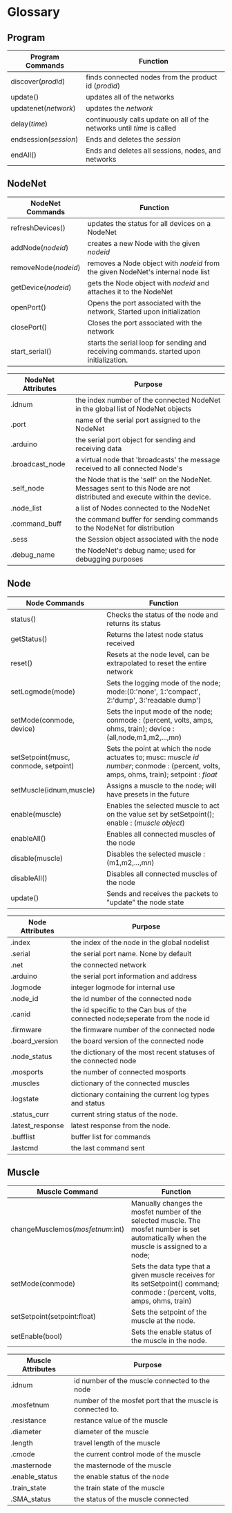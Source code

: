 
# Glossary

## Program

| **Program Commands**  | **Function**                                                            |
| --------------------- | ----------------------------------------------------------------------- |
| discover(*prodid*)    | finds connected nodes from the product id (*prodid*)                    |
| update()              | updates all of the networks                                             |
| updatenet(*network*)  | updates the *network*                                                   |
| delay(*time*)         | continuously calls update on all of the networks until *time* is called |
| endsession(*session*) | Ends and deletes the *session*                                          |
| endAll()              | Ends and deletes all sessions, nodes, and networks                      |

## NodeNet

| **NodeNet Commands** | **Function**                                                                            |
| -------------------- | --------------------------------------------------------------------------------------- |
| refreshDevices()     | updates the status for all devices on a NodeNet                                         |
| addNode(*nodeid*)    | creates a new Node with the given *nodeid*                                              |
| removeNode(*nodeid*) | removes a Node object with *nodeid* from the given NodeNet's internal node list         |
| getDevice(*nodeid*)  | gets the Node object with *nodeid* and attaches it to the NodeNet                       |
| openPort()           | Opens the port associated with the network, Started upon initialization                 |
| closePort()          | Closes the port associated with the network                                             |
| start_serial()       | starts the serial loop for sending and receiving commands. started upon initialization. |

| **NodeNet Attributes** | **Purpose**                                                                                                               |
| ---------------------- | ------------------------------------------------------------------------------------------------------------------------- |
| .idnum                 | the index number of the connected NodeNet in the global list of NodeNet objects                                           |
| .port                  | name of the serial port assigned to the NodeNet                                                                           |
| .arduino               | the serial port object for sending and receiving data                                                                     |
| .broadcast_node        | a virtual node that 'broadcasts' the message received to all connected Node's                                             |
| .self_node             | the Node that is the 'self' on the NodeNet. Messages sent to this Node are not distributed and execute within the device. |
| .node_list             | a list of Nodes connected to the NodeNet                                                                                  |
| .command_buff          | the command buffer for sending commands to the NodeNet for distribution                                                   |
| .sess                  | the Session object associated with the node                                                                               |
| .debug_name            | the NodeNet's debug name; used for debugging purposes                                                                     |

## Node

| **Node Commands**                    | **Function**                                                                                                                              |
| ------------------------------------ | ----------------------------------------------------------------------------------------------------------------------------------------- |
| status()                             | Checks the status of the node and returns its status                                                                                      |
| getStatus()                          | Returns the latest node status received                                                                                                   |
| reset()                              | Resets at the node level, can be extrapolated to reset the entire network                                                                 |
| setLogmode(mode)                     | Sets the logging mode of the node; mode:(0:'none', 1:'compact', 2:'dump', 3:'readable dump')                                              |
| setMode(conmode, device)             | Sets the input mode of the node; conmode : (percent, volts, amps, ohms, train); device : (all,node,m1,m2,...,m*n*)                        |
| setSetpoint(musc, conmode, setpoint) | Sets the point at which the node actuates to; musc: *muscle id number*; conmode : (percent, volts, amps, ohms, train); setpoint : *float* |
| setMuscle(idnum,muscle)              | Assigns a muscle to the node; will have presets in the future                                                                             |
| enable(muscle)                       | Enables the selected muscle to act on the value set by setSetpoint(); enable : (*muscle object*)                                          |
| enableAll()                          | Enables all connected muscles of the node                                                                                                 |
| disable(muscle)                      | Disables the selected muscle : (m1,m2,...,m*n*)                                                                                           |
| disableAll()                         | Disables all connected muscles of the node                                                                                                |
| update()                             | Sends and receives the packets to "update" the node state                                                                                 |

| **Node Attributes** | **Purpose**                                                                    |
| ------------------- | ------------------------------------------------------------------------------ |
| .index              | the index of the node in the global nodelist                                   |
| .serial             | the serial port name. None by default                                          |
| .net                | the connected network                                                          |
| .arduino            | the serial port information and address                                        |
| .logmode            | integer logmode for internal use                                               |
| .node_id            | the id number of the connected node                                            |
| .canid              | the id specific to the Can bus of the connected node;seperate from the node id |
| .firmware           | the firmware number of the connected node                                      |
| .board_version      | the board version of the connected node                                        |
| .node_status        | the dictionary of the most recent statuses of the connected node               |
| .mosports           | the number of connected mosports                                               |
| .muscles            | dictionary of the connected muscles                                            |
| .logstate           | dictionary containing the current log types and status                         |
| .status_curr        | current string status of the node.                                             |
| .latest_response    | latest response from the node.                                                 |
| .bufflist           | buffer list for commands                                                       |
| .lastcmd            | the last command sent                                                          |

## Muscle

| **Muscle Command**                   | **Function**                                                                                                                                  |
| -------------------------------- | ----------------------------------------------------------------------------------------------------------------------------------------- |
| changeMusclemos(*mosfetnum*:int) | Manually changes the mosfet number of the selected muscle. The mosfet number is set automatically when the muscle is assigned to a node;  |
| setMode(conmode)                 | Sets the data type that a given muscle receives for its setSetpoint() command; conmode : (percent, volts, amps, ohms, train)              |
| setSetpoint(setpoint:float)      | Sets the setpoint of the muscle at the node.                                                                                              |
| setEnable(bool)                  | Sets the enable status of the muscle in the node.                                                                                         |

| **Muscle Attributes** | Purpose                                                    |
| --------------------- | ---------------------------------------------------------- |
| .idnum                | id number of the muscle connected to the node              |
| .mosfetnum            | number of the mosfet port that the muscle is connected to. |
| .resistance           | restance value of the muscle                               |
| .diameter             | diameter of the muscle                                     |
| .length               | travel length of the muscle                                |
| .cmode                | the current control mode of the muscle                     |
| .masternode           | the masternode of the muscle                               |
| .enable_status        | the enable status of the node                              |
| .train_state          | the train state of the muscle                              |
| .SMA_status           | the status of the muscle connected                         |
